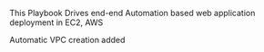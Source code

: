 This Playbook Drives end-end Automation  based web application deployment in EC2, AWS

Automatic VPC creation added